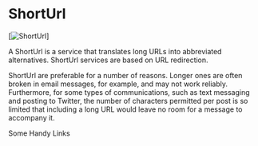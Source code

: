 ShortUrl
========

[![ShortUrl](http://www.techgid.ru/img/2012/11/28/turn-long-short.jpg)]

A ShortUrl is a service that translates long URLs into abbreviated alternatives. ShortUrl services are based on URL redirection.

ShortUrl are preferable for a number of reasons. Longer ones are often broken in email messages, for example, and may not work reliably. Furthermore, for some types of communications, such as text messaging and posting to Twitter, the number of characters permitted per post is so limited that including a long URL would leave no room for a message to accompany it.

Some Handy Links
